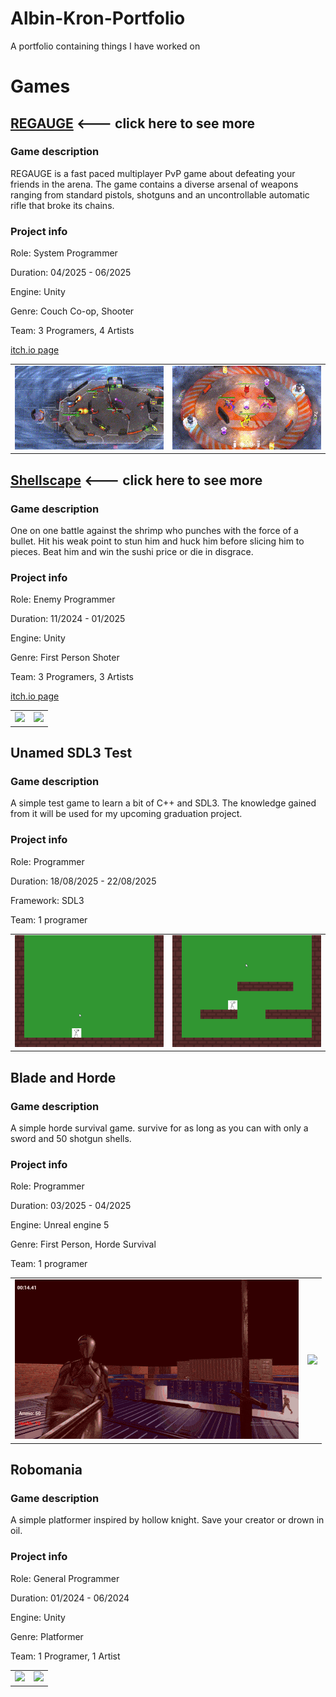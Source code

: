 # Albin-Kron-Portfolio
A portfolio containing things I have worked on
# Games
## [REGAUGE](https://github.com/Alkr04/Albin-Kron-Portfolio/blob/main/REGAUGE/READEME.md) <--- click here to see more

### Game description

REGAUGE is a fast paced multiplayer PvP game about defeating your friends in the arena. The game contains a diverse arsenal of weapons ranging from standard pistols, shotguns and an uncontrollable automatic rifle that broke its chains.

### Project info

Role: System Programmer

Duration: 04/2025 - 06/2025

Engine: Unity

Genre: Couch Co-op, Shooter

Team: 3 Programers, 4 Artists

[itch.io page](https://yrgo-game-creator.itch.io/regauge)

<table>
  <tr>
    <td><img src="REGAUGE/Gifs/4PlayerGameplay.gif" /></td>
    <td><img src="REGAUGE/Gifs/SpinnyPlate.gif" /></td>
  </tr>
</table>

## [Shellscape](https://github.com/Alkr04/Albin-Kron-Portfolio/blob/main/Shellscape/README.md) <--- click here to see more

### Game description

One on one battle against the shrimp who punches with the force of a bullet. Hit his weak point to stun him and huck him before slicing him to pieces. Beat him and win the sushi price or die in disgrace.

### Project info

Role: Enemy Programmer

Duration: 11/2024 - 01/2025

Engine: Unity

Genre: First Person Shoter

Team: 3 Programers, 3 Artists

[itch.io page](https://yrgo-game-creator.itch.io/shellscape)

<table>
  <tr>
    <td><img src="Shellscape/Gifs/Shellscape1.gif" /></td>
    <td><img src="Shellscape/Gifs/Shellscape2.gif" /></td>
  </tr>
</table>

## Unamed SDL3 Test

### Game description

A simple test game to learn a bit of C++ and SDL3. The knowledge gained from it will be used for my upcoming graduation project.

### Project info

Role: Programmer

Duration: 18/08/2025 - 22/08/2025

Framework: SDL3

Team: 1 programer

<table>
  <tr>
    <td><img src="Extra_Gifs/Unamed_SDL3_Test1.gif" /></td>
    <td><img src="Extra_Gifs/Unamed_SDL3_Test2.gif" /></td>
  </tr>
</table>

## Blade and Horde

### Game description

A simple horde survival game. survive for as long as you can with only a sword and 50 shotgun shells.

### Project info

Role: Programmer

Duration: 03/2025 - 04/2025

Engine: Unreal engine 5

Genre: First Person, Horde Survival

Team: 1 programer

<table>
  <tr>
    <td><img src="Extra_Gifs/Blade_and_Horde1.gif" /></td>
    <td><img src="Extra_Gifs/Blade_and_Horde2.gif" /></td>
  </tr>
</table>

## Robomania

### Game description

A simple platformer inspired by hollow knight. Save your creator or drown in oil.

### Project info

Role: General Programmer

Duration: 01/2024 - 06/2024

Engine: Unity

Genre: Platformer

Team: 1 Programer, 1 Artist

<table>
  <tr>
    <td><img src="Extra_Gifs/Robomania1.gif" /></td>
    <td><img src="Extra_Gifs/Robomania2.gif" /></td>
  </tr>
</table>
